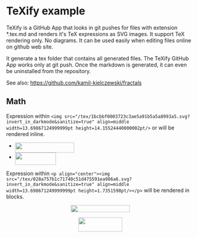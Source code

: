 # TeXify example

TeXify is a GitHub App that looks in git pushes for files with extension *.tex.md and renders it's TeX expressions as SVG images.
It support TeX rendering only. No diagrams. It can be used easily when editing files online on github web site.

It generate a tex folder that contains all generated files.
The TeXify GitHub App works only at git push. Once the markdown is generated, it can even be uninstalled from the repository.

See also: https://github.com/kamil-kielczewski/fractals

## Math

Expression within `<img src="/tex/1bcbbf0003723c3ae5a91b5a5a8993a5.svg?invert_in_darkmode&sanitize=true" align=middle width=13.69867124999999pt height=14.15524440000002pt/>` or will be rendered inline.

* <img src="/tex/f263f13eee056a0618d09cebb820fe15.svg?invert_in_darkmode&sanitize=true" align=middle width=157.723731pt height=26.76175259999998pt/>
* <img src="/tex/ce4098d166c6b2204133b66304cbd215.svg?invert_in_darkmode&sanitize=true" align=middle width=109.5455262pt height=33.20539859999999pt/>

Expression within `<p align="center"><img src="/tex/028a757b1c71740c51d475591ea986a6.svg?invert_in_darkmode&sanitize=true" align=middle width=13.698671249999999pt height=1.7351598pt/></p>` will be rendered in blocks.
  
<p align="center"><img src="/tex/638934f72067a7dc5332ce0465e4c458.svg?invert_in_darkmode&sanitize=true" align=middle width=157.723731pt height=18.312383099999998pt/></p>
<p align="center"><img src="/tex/51091157aa7daeb97c96fff0deaa2dd5.svg?invert_in_darkmode&sanitize=true" align=middle width=118.34180159999998pt height=38.83491479999999pt/></p>
<p align="center"><img src="/tex/b676777fa34e0c8748b5fd33866e35e1.svg?invert_in_darkmode&sanitize=true" align=middle width=288.09219945pt height=16.438356pt/></p>
